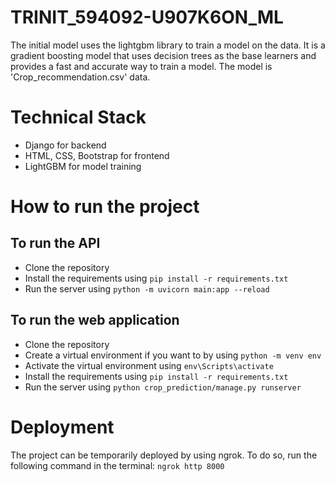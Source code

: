 # TRINIT_594092-U907K6ON_ML
The initial model uses the lightgbm library to train a model on the data. It is a gradient boosting model that uses decision trees as the base learners and provides a fast and accurate way to train a model. The model is 'Crop_recommendation.csv' data.

# Technical Stack
- Django for backend
- HTML, CSS, Bootstrap for frontend
- LightGBM for model training

# How to run the project

## To run the API
- Clone the repository
- Install the requirements using `pip install -r requirements.txt`
- Run the server using `python -m uvicorn main:app --reload`

## To run the web application
- Clone the repository
- Create a virtual environment if you want to by using `python -m venv env`
- Activate the virtual environment using `env\Scripts\activate`
- Install the requirements using `pip install -r requirements.txt`
- Run the server using `python crop_prediction/manage.py runserver`

# Deployment
The project can be temporarily deployed by using ngrok. To do so, run the following command in the terminal:
`ngrok http 8000`